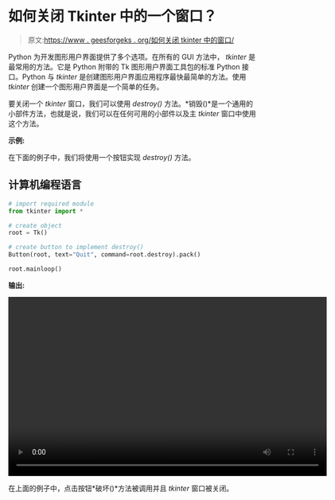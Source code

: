 # 如何关闭 Tkinter 中的一个窗口？

> 原文:[https://www . geesforgeks . org/如何关闭 tkinter 中的窗口/](https://www.geeksforgeeks.org/how-to-close-a-window-in-tkinter/)

Python 为开发图形用户界面提供了多个选项。在所有的 GUI 方法中， *tkinter* 是最常用的方法。它是 Python 附带的 Tk 图形用户界面工具包的标准 Python 接口。Python 与 *tkinter* 是创建图形用户界面应用程序最快最简单的方法。使用 *tkinter* 创建一个图形用户界面是一个简单的任务。

要关闭一个 *tkinter* 窗口，我们可以使用 *destroy()* 方法。*销毁()*是一个通用的小部件方法，也就是说，我们可以在任何可用的小部件以及主 *tkinter* 窗口中使用这个方法。

**示例:**

在下面的例子中，我们将使用一个按钮实现 *destroy()* 方法。

## 计算机编程语言

```py
# import required module 
from tkinter import *

# create object
root = Tk()

# create button to implement destroy()
Button(root, text="Quit", command=root.destroy).pack()

root.mainloop()
```

**输出:**

<video class="wp-video-shortcode" id="video-523703-1" width="640" height="360" preload="metadata" controls=""><source type="video/mp4" src="https://media.geeksforgeeks.org/wp-content/uploads/20201204152656/Untitled.mp4?_=1">[https://media.geeksforgeeks.org/wp-content/uploads/20201204152656/Untitled.mp4](https://media.geeksforgeeks.org/wp-content/uploads/20201204152656/Untitled.mp4)</video>

在上面的例子中，点击按钮*破坏()*方法被调用并且 *tkinter* 窗口被关闭。